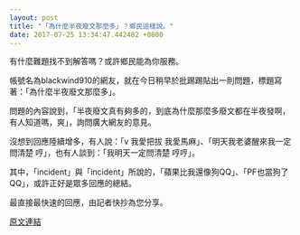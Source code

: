 ```yaml
---
layout: post
title: "「為什麼半夜廢文那麼多」？鄉民這樣說。"
date: 2017-07-25 13:34:47.442402 +0800
---
```


有什麼難題找不到解答嗎？或許鄉民能為你服務。

帳號名為blackwind910的網友，就在今日稍早於批踢踢貼出一則問題，標題寫著：「為什麼半夜廢文那麼多」。

問題的內容說到，「半夜廢文真有夠多的，到底為什麼那麼多廢文都在半夜發啊，有人知道嗎，爽」，詢問廣大網友的意見。

沒想到回應陸續增多，有人說：「v   我愛把拔 我愛馬麻」、「明天我老婆醒來我一定問清楚 哼」，也有人談到：「我明天一定問清楚 哼哼」。

其中，「incident」與「incident」所說的，「蘋果比我還像狗QQ」、「PF也當狗了QQ」，或許正好是眾多回應的總結。

最直接最快速的回應，由記者快抄為您分享。

<a href = "https://www.ptt.cc/bbs/Gossiping/M.1500927716.A.3D2.html">原文連結</a>


